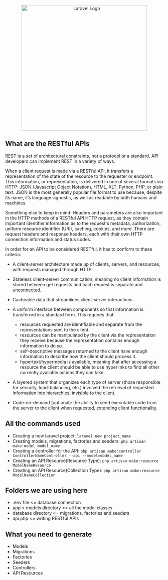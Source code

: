 <p align="center"><a href="https://laravel.com" target="_blank"><img src="https://embed-ssl.wistia.com/deliveries/71b320f6f756ae4cc7b1450cf7bf8f7d.jpg" width="400" alt="Laravel Logo"></a></p>

## What are the RESTful APIs

REST is a set of architectural constraints, not a protocol or a standard. API developers can implement REST in a variety of ways.

When a client request is made via a RESTful API, it transfers a representation of the state of the resource to the requester or endpoint. This information, or representation, is delivered in one of several formats via HTTP: JSON (Javascript Object Notation), HTML, XLT, Python, PHP, or plain text. JSON is the most generally popular file format to use because, despite its name, it’s language-agnostic, as well as readable by both humans and machines. 

Something else to keep in mind: Headers and parameters are also important in the HTTP methods of a RESTful API HTTP request, as they contain important identifier information as to the request's metadata, authorization, uniform resource identifier (URI), caching, cookies, and more. There are request headers and response headers, each with their own HTTP connection information and status codes.

In order for an API to be considered RESTful, it has to conform to these criteria:

- A client-server architecture made up of clients, servers, and resources, with requests managed through HTTP.

- Stateless client-server communication, meaning no client information is stored between get requests and each request is separate and unconnected.

- Cacheable data that streamlines client-server interactions.

- A uniform interface between components so that information is transferred in a standard form. This requires that:

  - resources requested are identifiable and separate from the representations sent to the client.
  - resources can be manipulated by the client via the representation they receive because the representation contains enough information to do so.
  - self-descriptive messages returned to the client have enough information to describe how the client should process it.
  - hypertext/hypermedia is available, meaning that after accessing a resource the client should be able to use hyperlinks to find all other currently available actions they can take.

- A layered system that organizes each type of server (those responsible for security, load-balancing, etc.) involved the retrieval of requested information into hierarchies, invisible to the client.

- Code-on-demand (optional): the ability to send executable code from the server to the client when requested, extending client functionality. 

## All the commands used 

- Creating a new laravel project: `laravel new project_name`
- Creating models, migrations, factories and seeders: `php artisan make:model model_name`
- Creating a controller for the API: `php artisan make:controller ControllerNameController --api --model=model_name`
- Creating an API Resource(Resource Type): `php artisan make:resource ModelNameResource`
- Creating an API Resource(Collection Type): `php artisan make:resource ModelNameCollection` 

## Folders we are using here

- .env file <= database connection
- app > models directory <= all the model classes
- database directory <= migrations, factories and seeders
- api.php <= writing RESTful APIs

## What you need to generate

- Models
- Migrations
- Factories
- Seeders
- Controllers
- API Resources 